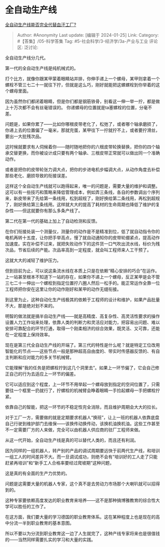# 全自动生产线
[全自动生产线能否完全代替血汗工厂?](https://www.zhihu.com/question/435169703/answer/3375061292)

> Author: #Anonymity
> Last update: [编辑于 2024-01-25]
> Link:
> Category: #【答集】/05-科学答集
> Tag: #5-社会科学/3-经济学/3a-产业与工业
> 评论区:
> 泛讨论:

全自动生产线分几代。

第一代的全自动生产线是纯机械式的。

打个比方，就像你跟某甲蒙着眼睛站并排，你伸手递上一个螺母，某甲则拿着一个螺栓不管三七二十一就往下拧，但就是这么巧，刚好就能把这螺螺栓到你举着的这个螺母里面。

因为虽然你们都闭着眼睛，但是你们都是钢筋铁骨，别看这一伸一举一拧，都是做上十万次都不会有丝毫错误的。 你递螺母的位置就是ta塞螺栓的位置，分毫不差。

问题是，如果你累了——比如你哪根皮带老化了，松弛了，或者哪个轴承磨损了，你递上去的位置偏了一毫米，那就完蛋，某甲往下一拧就拧不上，或者要拧滑丝，要出一大批残次品。

这时候就要求有人伺候着你——随时随地把你的六根皮带轮换替换，把你的四个轴承交替更换，而你被设计成只要有两个轴承、三根皮带正常就可以做出同一个准确动作。

或者是把你的皮带轮张力调大点，把你的步进电机步幅调大点，从动作角度去补偿那些老化、磨损导致的衔接误差。

这样这个全自动生产线就可以跑得起来，唯一的问题是，需要大量的维护和调整。这可以有一些技巧和策略来降低管理成本，例如弄三条线，各自的参数调出个序列来，新皮带来了先给第一条线用，松到超规了，刚好换给第二条线用，再松到超规了，刚好换给第三条线用。这样就大大的提高了耗材的生命周期也降低了维护的复杂性——但这就要你有那么多条产线了。

第二代在第一代的基础上加上了自动检测和反馈。

在你们衔接处装一个测量仪，测量你的动作是不是精准到位，低了就自动指令你的电机再转十五度，让你把手举高点，慢了就自动通知你的皮带轮绷紧点，提高动作加速度。实在补偿不过来，就把失败动作下的这件货一口气吹出流水线，标价为残次品，节省后续的产能。次品率高到一定程度，就会叫工程师来人工干预了。

这就大大的减轻了维护压力。

但到目前为止，可以说这条流水线在本质上只是在依赖“精心安排的巧合”在运作。上一站甚至根本不知道下一站的存在，如果你不递上一个螺母，反正某甲是会不管三七二十一伸出一个螺栓到指定位置拧八圈人然后一松手的。能正常运作全靠一位工程师把你安在这里让你的动作刚好和某甲的动作无缝衔接。

到这里为止，这种自动化生产线极其的依赖于工程师的设计和维护，如果产品批量不大，那是绝对划不来的。

明智的做法就是搞半自动生产线——就是高精度、高复杂性、高灵活性要求的操作设置人力工作站来处理，依靠人类的判断力和灵活应对能力，把容易出问题、难以安排可靠配合的环节打通，取得一个刚柔相济的综合效果，既灵活、又可靠，还能在一定程度上保持效率。

现在是第三代全自动生产线的开端了。第三代的特性是什么呢？就是特定工位改用智能化的节点——这些节点一般是那种超高自由度的、带实时传感器反馈的、有自主判断和应对能力的多关节机械臂。

它能理解“我的任务是把螺栓拧到这几个洞里去”。如果上一环节偏了，它会自己修正自己的行为去适应上一环节的偏差。

它可以适应到这个程度，上一环节不用举起一个螺母放到指定的空间位置了，只需要往一个框里一扔就行了，拧螺栓的机械臂会睁着眼睛一手捡起螺母一手把螺栓拧紧。

依靠自己的智能，把这一环节的不稳定性完全消除，而且维护周期会大大的拉长。

对于工厂一方，需要做的就是定期要求机器人“换班”，让上一班的机器人依靠底盘自己行驶到维护部门去维保——该换传动换传动，该换机油换机油。这些工作甚至不一定需要厂方的人来做，完全可以由机器人供应商的驻厂工程师来做。

从这一代开始，全自动生产线是真的可以替代人类的，而且还有利润。

因为同样的一组机器人，转产别的产品的调试周期要远快于前两代生产线，和培训一组工人的时间差异不大。而一旦调试成功，则绝不会有“培训好的工人走了只能赶紧再培训”和“新手工人合格率要经过爬坡期”这种问题，

这是真的有全面的生产力优势的。

问题是这需要大量的机器人专家，这个真不是去劳动力市场那个大喇叭就可以招得到的。

这种专家要依赖高度发达的职业教育来培养——这不是那种搞博雅教育的综合性大学可以胜任的工作了。

在这方面，我们要大量的学习德国的职业教育体系。这在某种程度上也是现在的高中分流一半到职业教育的基本意图。

所以不要以为分流到职业教育这一边了人生就完了，这种产线专家将来也是很值钱的——当然同样需要扎实的学习和大量的实践。